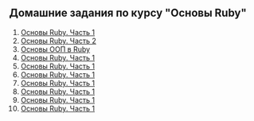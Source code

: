 ## Домашние задания по курсу "Основы Ruby"

1) [Основы Ruby. Часть 1](./lesson_1)
2) [Основы Ruby. Часть 2](./lesson_2)
3) [Основы ООП в Ruby](./lesson_3)
4) [Основы Ruby. Часть 1](./lesson_1)
5) [Основы Ruby. Часть 1](./lesson_1)
6) [Основы Ruby. Часть 1](./lesson_1)
7) [Основы Ruby. Часть 1](./lesson_1)
8) [Основы Ruby. Часть 1](./lesson_1)
9) [Основы Ruby. Часть 1](./lesson_1)
10) [Основы Ruby. Часть 1](./lesson_1)
